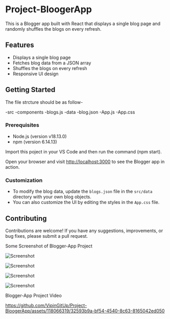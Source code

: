 # Project-BloogerApp


This is a Blogger app built with React that displays a single blog page and randomly shuffles the blogs on every refresh.

## Features

- Displays a single blog page
- Fetches blog data from a JSON array
- Shuffles the blogs on every refresh
- Responsive UI design

## Getting Started

The file strcture should be as follow-

-src
  -components
      -blogs.js
   -data
      -blog.json
   -App.js
   -App.css
 
### Prerequisites
- Node.js (version v18.13.0)
- npm (version 6.14.13)

Import this poject in your VS Code and then run the command (npm start).

Open your browser and visit [http://localhost:3000](http://localhost:3000) to see the Blogger app in action.

### Customization

- To modify the blog data, update the `blogs.json` file in the `src/data` directory with your own blog objects.
- You can also customize the UI by editing the styles in the `App.css` file.

## Contributing
Contributions are welcome! If you have any suggestions, improvements, or bug fixes, please submit a pull request.

Some Screenshot of Blogger-App Project

![Screenshot](https://github.com/VipinGitUp/Project-BloogerApp/assets/118066319/92bb1cdd-13f1-4430-aad8-bbb8731932ff)

![Screenshot](https://github.com/VipinGitUp/Project-BloogerApp/assets/118066319/72367ab0-a442-4689-b1a9-b788bf91d606)

![Screenshot](https://github.com/VipinGitUp/Project-BloogerApp/assets/118066319/7545a914-3678-44e8-9756-2d405d63fd1d)

![Screenshot](https://github.com/VipinGitUp/Project-BloogerApp/assets/118066319/abd663ac-69cf-4416-bee7-d35dadbc1126)


Blogger-App Project Video

https://github.com/VipinGitUp/Project-BloogerApp/assets/118066319/32593b9a-bf54-4540-8c63-8165042ed050









